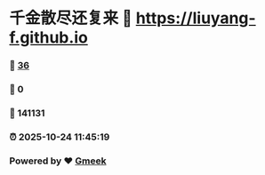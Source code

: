 # 千金散尽还复来 :link: https://liuyang-f.github.io 
### :page_facing_up: [36](https://liuyang-f.github.io/tag.html) 
### :speech_balloon: 0 
### :hibiscus: 141131 
### :alarm_clock: 2025-10-24 11:45:19 
### Powered by :heart: [Gmeek](https://github.com/Meekdai/Gmeek)
